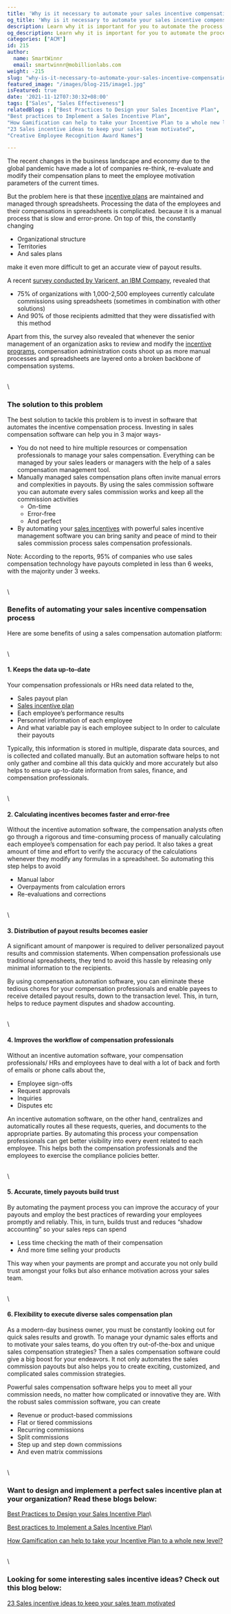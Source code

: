 ```yaml
---
title: 'Why is it necessary to automate your sales incentive compensation?'
og_title: 'Why is it necessary to automate your sales incentive compensation?'
description: Learn why it is important for you to automate the process of calculating your sales incentive compensation
og_description: Learn why it is important for you to automate the process of calculating your sales incentive compensation
categories: ["ACM"]
id: 215
author:
  name: SmartWinnr
  email: smartwinnr@mobillionlabs.com
weight: -215
slug: "why-is-it-necessary-to-automate-your-sales-incentive-compensation"
featured_image: "/images/blog-215/image1.jpg"
isFeatured: true
date: '2021-11-12T07:30:32+08:00'
tags: ["Sales", "Sales Effectiveness"]
relatedBlogs : ["Best Practices to Design your Sales Incentive Plan",
"Best practices to Implement a Sales Incentive Plan",
"How Gamification can help to take your Incentive Plan to a whole new level?",
"23 Sales incentive ideas to keep your sales team motivated",
"Creative Employee Recognition Award Names"]

---
```


The recent changes in the business landscape and economy due to the global pandemic have made a lot of companies re-think, re-evaluate and modify their compensation plans to meet the employee motivation parameters of the current times. 

But the problem here is that these [incentive plans](https://www.smartwinnr.com/post/best-practices-to-design-your-sales-incentive-plan/) are maintained and managed through spreadsheets. Processing the data of the employees and their compensations in spreadsheets is complicated. because it is a manual process that is slow and error-prone. On top of this, the constantly changing 

* Organizational structure
* Territories
* And sales plans

make it even more difficult to get an accurate view of payout results. 

<div class="ml_special_div_blog ml-margin-bottom10">
  <div class="ml_special_div_blog_content ml-margin-top10 ml-margin-bottom10">
    <p>A recent <a href="https://www.revelwood.com/uploads/whitepapers/ICM/WP_Automating-Incentive-Compensation_IBM_Cognos-ICM.pdf">survey conducted by Varicent, an IBM Company</a>, revealed that </p>
    <ul>
      <li>75% of organizations with 1,000-2,500 employees currently calculate commissions using spreadsheets (sometimes in combination with other solutions)</li>
      <li>And 90% of those recipients admitted that they were dissatisfied with this method</li>
    </ul>
  </div>
</div>


Apart from this, the survey also revealed that whenever the senior management of an organization asks to review and modify the [incentive programs](https://www.smartwinnr.com/post/best-practices-to-implement-a-sales-incentive-plan/), compensation administration costs shoot up as more manual processes and spreadsheets are layered onto a broken backbone of compensation systems.

\
\

### **The solution to this problem**

The best solution to tackle this problem is to invest in software that automates the incentive compensation process. Investing in sales compensation software can help you in 3 major ways-

* You do not need to hire multiple resources or compensation professionals to manage your sales compensation. Everything can be managed by your sales leaders or managers with the help of a sales compensation management tool.
* Manually managed sales compensation plans often invite manual errors and complexities in payouts. By using the sales commission software you can automate every sales commission works and keep all the commission activities 
  * On-time 
  * Error-free
  * And perfect 
* By automating your [sales incentives](https://www.smartwinnr.com/post/sales-incentive-ideas-to-keep-your-sales-team-motivated/) with powerful sales incentive management software you can bring sanity and peace of mind to their sales commission process sales compensation professionals. 

<div class="ml_pro_tip ml-margin-bottom20">
  <span class="ml_text_bold">Note:</span> According to the reports, 95% of companies who use sales compensation technology have payouts completed in less than 6 weeks, with the majority under 3 weeks.
</div>

\
\

### **Benefits of automating your sales incentive compensation process**

Here are some benefits of using a sales compensation automation platform: 

\
\

#### **1. Keeps the data up-to-date**

Your compensation professionals or HRs need data related to the, 

* Sales payout plan 
* [Sales incentive plan](https://www.smartwinnr.com/post/how-gamification-can-help-to-take-your-incentive-plan-to-a-whole-new-level/)
* Each employee’s performance results 
* Personnel information of each employee 
* And what variable pay is each employee subject to In order to calculate their payouts

Typically, this information is stored in multiple, disparate data sources, and is collected and collated manually. But an automation software helps to not only gather and combine all this data quickly and more accurately but also helps to ensure up-to-date information from sales, finance, and compensation professionals.

\
\

#### **2. Calculating incentives becomes faster and error-free**

Without the incentive automation software, the compensation analysts often go through a rigorous and time-consuming process of manually calculating each employee’s compensation for each pay period. It also takes a great amount of time and effort to verify the accuracy of the calculations whenever they modify any formulas in a spreadsheet. So automating this step helps to avoid 

* Manual labor 
* Overpayments from calculation errors 
* Re-evaluations and corrections

\
\

#### **3. Distribution of payout results becomes easier**

A significant amount of manpower is required to deliver personalized payout results and commission statements. When compensation professionals use traditional spreadsheets, they tend to avoid this hassle by releasing only minimal information to the recipients. 

By using compensation automation software, you can eliminate these tedious chores for your compensation professionals and enable payees to receive detailed payout results, down to the transaction level. This, in turn, helps to reduce payment disputes and shadow accounting. 

\
\

#### **4. Improves the workflow of compensation professionals**
Without an incentive automation software, your compensation professionals/ HRs and employees have to deal with a lot of back and forth of emails or phone calls about the,

* Employee sign-offs 
* Request approvals 
* Inquiries 
* Disputes etc 

An incentive automation software, on the other hand, centralizes and automatically routes all these requests, queries, and documents to the appropriate parties. By automating this process your compensation professionals can get better visibility into every event related to each employee. This helps both the compensation professionals and the employees to exercise the compliance policies better.

\
\

#### **5. Accurate, timely payouts build trust**

By automating the payment process you can improve the accuracy of your payouts and employ the best practices of rewarding your employees promptly and reliably. This, in turn, builds trust and reduces “shadow accounting” so your sales reps can spend 

* Less time checking the math of their compensation
* And more time selling your products

This way when your payments are prompt and accurate you not only build trust amongst your folks but also enhance motivation across your sales team. 

\
\

#### **6. Flexibility to execute diverse sales compensation plan**

As a modern-day business owner, you must be constantly looking out for quick sales results and growth. To manage your dynamic sales efforts and to motivate your sales teams, do you often try out-of-the-box and unique sales compensation strategies? Then a sales compensation software could give a big boost for your endeavors. It not only automates the sales commission payouts but also helps you to create exciting, customized, and complicated sales commission strategies.

Powerful sales compensation software helps you to meet all your commission needs, no matter how complicated or innovative they are. With the robust sales commission software, you can create 

* Revenue or product-based commissions 
* Flat or tiered commissions
* Recurring commissions
* Split commissions
* Step up and step down commissions
* And even matrix commissions

\
\

### Want to design and implement a perfect sales incentive plan at your organization? Read these blogs below:

[Best Practices to Design your Sales Incentive Plan](https://smartwinnr.com/post/best-practices-to-design-your-sales-incentive-plan/)\

[Best practices to Implement a Sales Incentive Plan](https://smartwinnr.com/post/best-practices-to-implement-a-sales-incentive-plan/)\

[How Gamification can help to take your Incentive Plan to a whole new level?](https://www.smartwinnr.com/post/how-gamification-can-help-to-take-your-incentive-plan-to-a-whole-new-level/)

\
\

### Looking for some interesting sales incentive ideas? Check out this blog below:

[23 Sales incentive ideas to keep your sales team motivated](https://smartwinnr.com/post/sales-incentive-ideas-to-keep-your-sales-team-motivated/)
